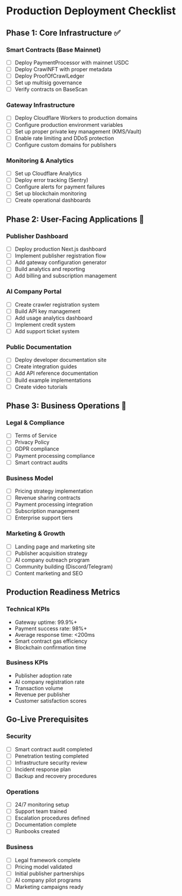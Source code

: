 # Production Deployment Checklist

## Phase 1: Core Infrastructure ✅

### Smart Contracts (Base Mainnet)
- [ ] Deploy PaymentProcessor with mainnet USDC
- [ ] Deploy CrawlNFT with proper metadata
- [ ] Deploy ProofOfCrawlLedger
- [ ] Set up multisig governance
- [ ] Verify contracts on BaseScan

### Gateway Infrastructure
- [ ] Deploy Cloudflare Workers to production domains
- [ ] Configure production environment variables
- [ ] Set up proper private key management (KMS/Vault)
- [ ] Enable rate limiting and DDoS protection
- [ ] Configure custom domains for publishers

### Monitoring & Analytics
- [ ] Set up Cloudflare Analytics
- [ ] Deploy error tracking (Sentry)
- [ ] Configure alerts for payment failures
- [ ] Set up blockchain monitoring
- [ ] Create operational dashboards

## Phase 2: User-Facing Applications 🔄

### Publisher Dashboard
- [ ] Deploy production Next.js dashboard
- [ ] Implement publisher registration flow
- [ ] Add gateway configuration generator
- [ ] Build analytics and reporting
- [ ] Add billing and subscription management

### AI Company Portal
- [ ] Create crawler registration system
- [ ] Build API key management
- [ ] Add usage analytics dashboard
- [ ] Implement credit system
- [ ] Add support ticket system

### Public Documentation
- [ ] Deploy developer documentation site
- [ ] Create integration guides
- [ ] Add API reference documentation
- [ ] Build example implementations
- [ ] Create video tutorials

## Phase 3: Business Operations 🎯

### Legal & Compliance
- [ ] Terms of Service
- [ ] Privacy Policy
- [ ] GDPR compliance
- [ ] Payment processing compliance
- [ ] Smart contract audits

### Business Model
- [ ] Pricing strategy implementation
- [ ] Revenue sharing contracts
- [ ] Payment processing integration
- [ ] Subscription management
- [ ] Enterprise support tiers

### Marketing & Growth
- [ ] Landing page and marketing site
- [ ] Publisher acquisition strategy
- [ ] AI company outreach program
- [ ] Community building (Discord/Telegram)
- [ ] Content marketing and SEO

## Production Readiness Metrics

### Technical KPIs
- Gateway uptime: 99.9%+
- Payment success rate: 98%+
- Average response time: <200ms
- Smart contract gas efficiency
- Blockchain confirmation time

### Business KPIs
- Publisher adoption rate
- AI company registration rate
- Transaction volume
- Revenue per publisher
- Customer satisfaction scores

## Go-Live Prerequisites

### Security
- [ ] Smart contract audit completed
- [ ] Penetration testing completed
- [ ] Infrastructure security review
- [ ] Incident response plan
- [ ] Backup and recovery procedures

### Operations
- [ ] 24/7 monitoring setup
- [ ] Support team trained
- [ ] Escalation procedures defined
- [ ] Documentation complete
- [ ] Runbooks created

### Business
- [ ] Legal framework complete
- [ ] Pricing model validated
- [ ] Initial publisher partnerships
- [ ] AI company pilot programs
- [ ] Marketing campaigns ready

